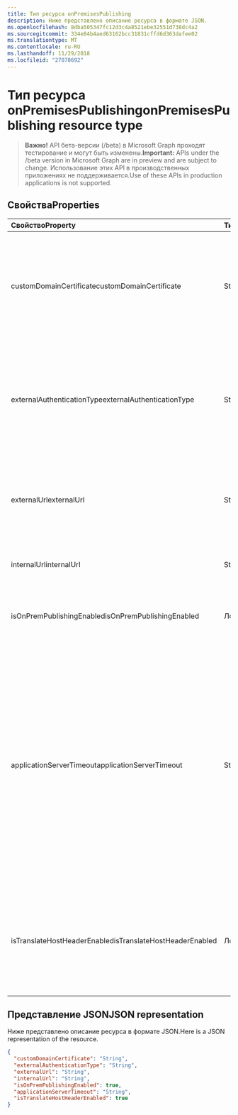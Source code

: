 ```yaml
---
title: Тип ресурса onPremisesPublishing
description: Ниже представлено описание ресурса в формате JSON.
ms.openlocfilehash: 8dba505347fc12d3c4a8521ebe32551d738dc4a2
ms.sourcegitcommit: 334e84b4aed63162bcc31831cffd6d363dafee02
ms.translationtype: MT
ms.contentlocale: ru-RU
ms.lasthandoff: 11/29/2018
ms.locfileid: "27078692"
---
```

# <a name="onpremisespublishing-resource-type"></a><span data-ttu-id="021bc-103">Тип ресурса onPremisesPublishing</span><span class="sxs-lookup"><span data-stu-id="021bc-103">onPremisesPublishing resource type</span></span>

> <span data-ttu-id="021bc-104">**Важно!** API бета-версии (/beta) в Microsoft Graph проходят тестирование и могут быть изменены.</span><span class="sxs-lookup"><span data-stu-id="021bc-104">**Important:** APIs under the /beta version in Microsoft Graph are in preview and are subject to change.</span></span> <span data-ttu-id="021bc-105">Использование этих API в производственных приложениях не поддерживается.</span><span class="sxs-lookup"><span data-stu-id="021bc-105">Use of these APIs in production applications is not supported.</span></span>

## <a name="properties"></a><span data-ttu-id="021bc-106">Свойства</span><span class="sxs-lookup"><span data-stu-id="021bc-106">Properties</span></span>
| <span data-ttu-id="021bc-107">Свойство</span><span class="sxs-lookup"><span data-stu-id="021bc-107">Property</span></span>     | <span data-ttu-id="021bc-108">Тип</span><span class="sxs-lookup"><span data-stu-id="021bc-108">Type</span></span>   |<span data-ttu-id="021bc-109">Description</span><span class="sxs-lookup"><span data-stu-id="021bc-109">Description</span></span>|
|:---------------|:--------|:----------|
|<span data-ttu-id="021bc-110">customDomainCertificate</span><span class="sxs-lookup"><span data-stu-id="021bc-110">customDomainCertificate</span></span>|<span data-ttu-id="021bc-111">String</span><span class="sxs-lookup"><span data-stu-id="021bc-111">String</span></span>|<span data-ttu-id="021bc-112">Сведения о сертификате, связанных с приложением, при использовании настраиваемого домена.</span><span class="sxs-lookup"><span data-stu-id="021bc-112">Details of the certificate associated with the applicaiton when a custom domain is in use.</span></span> <span data-ttu-id="021bc-113">Использование домена по умолчанию значение NULL.</span><span class="sxs-lookup"><span data-stu-id="021bc-113">Null when using the default domain.</span></span>|
|<span data-ttu-id="021bc-114">externalAuthenticationType</span><span class="sxs-lookup"><span data-stu-id="021bc-114">externalAuthenticationType</span></span>|<span data-ttu-id="021bc-115">String</span><span class="sxs-lookup"><span data-stu-id="021bc-115">String</span></span>|<span data-ttu-id="021bc-116">Дополнительные сведения об значение предварительной проверки подлинности для приложения возможными значениями являются: `passthru`, `aadPreAuthentication`.</span><span class="sxs-lookup"><span data-stu-id="021bc-116">Details the pre-authentication setting for the application Possible values are: `passthru`, `aadPreAuthentication`.</span></span>|
|<span data-ttu-id="021bc-117">externalUrl</span><span class="sxs-lookup"><span data-stu-id="021bc-117">externalUrl</span></span>|<span data-ttu-id="021bc-118">String</span><span class="sxs-lookup"><span data-stu-id="021bc-118">String</span></span>|<span data-ttu-id="021bc-119">Опубликованные внешний URL-адрес для приложения.</span><span class="sxs-lookup"><span data-stu-id="021bc-119">The published external url for the application.</span></span> <span data-ttu-id="021bc-120">Напримерhttps://intranet-contoso.msappproxy.net/</span><span class="sxs-lookup"><span data-stu-id="021bc-120">For example https://intranet-contoso.msappproxy.net/</span></span>  |
|<span data-ttu-id="021bc-121">internalUrl</span><span class="sxs-lookup"><span data-stu-id="021bc-121">internalUrl</span></span>|<span data-ttu-id="021bc-122">String</span><span class="sxs-lookup"><span data-stu-id="021bc-122">String</span></span>|<span data-ttu-id="021bc-123">Внутренний URL-адрес приложения.</span><span class="sxs-lookup"><span data-stu-id="021bc-123">The internal url of the application.</span></span> <span data-ttu-id="021bc-124">Напримерhttps://intranet/</span><span class="sxs-lookup"><span data-stu-id="021bc-124">For example https://intranet/</span></span> |
|<span data-ttu-id="021bc-125">isOnPremPublishingEnabled</span><span class="sxs-lookup"><span data-stu-id="021bc-125">isOnPremPublishingEnabled</span></span>|<span data-ttu-id="021bc-126">Логический</span><span class="sxs-lookup"><span data-stu-id="021bc-126">Boolean</span></span>|<span data-ttu-id="021bc-127">Указывает, если приложение публикуется в настоящее время или нет.</span><span class="sxs-lookup"><span data-stu-id="021bc-127">Indicates if the application is currently being published or not.</span></span>|
|<span data-ttu-id="021bc-128">applicationServerTimeout</span><span class="sxs-lookup"><span data-stu-id="021bc-128">applicationServerTimeout</span></span>|<span data-ttu-id="021bc-129">String</span><span class="sxs-lookup"><span data-stu-id="021bc-129">String</span></span>|<span data-ttu-id="021bc-130">Во время выполнения соединитель будет ожидать ответа из базы данных приложения до закрытия подключения.</span><span class="sxs-lookup"><span data-stu-id="021bc-130">The duration the connector will wait for a response from the backend application before closing the connection.</span></span> <span data-ttu-id="021bc-131">Возможные значения: `default`, `long`.</span><span class="sxs-lookup"><span data-stu-id="021bc-131">Possible values are `default`, `long`.</span></span> <span data-ttu-id="021bc-132">Использование `long` Если сервер принимает более 60 75 секунд отвечать на запросы.</span><span class="sxs-lookup"><span data-stu-id="021bc-132">Use `long` if your server takes more than 60-75 seconds to respond to requests.</span></span> <span data-ttu-id="021bc-133">Также попробуйте `long` Если вы не можете получить доступ к приложению и состояние ошибки «Время ожидания базы данных».</span><span class="sxs-lookup"><span data-stu-id="021bc-133">Also try `long` if you are unable to access the application and the error status is "Backend Timeout".</span></span>|
|<span data-ttu-id="021bc-134">isTranslateHostHeaderEnabled</span><span class="sxs-lookup"><span data-stu-id="021bc-134">isTranslateHostHeaderEnabled</span></span>|<span data-ttu-id="021bc-135">Логический</span><span class="sxs-lookup"><span data-stu-id="021bc-135">Boolean</span></span>|<span data-ttu-id="021bc-136">Указывает, если приложение следует перевести URL-адреса в заголовке ответа.</span><span class="sxs-lookup"><span data-stu-id="021bc-136">Indicates if the application should translate urls in the reponse headers.</span></span> <span data-ttu-id="021bc-137">Этот компонент включает Установка правильное веб-узла для файлов cookie.</span><span class="sxs-lookup"><span data-stu-id="021bc-137">This includes setting the correct site for cookies.</span></span>|

## <a name="json-representation"></a><span data-ttu-id="021bc-138">Представление JSON</span><span class="sxs-lookup"><span data-stu-id="021bc-138">JSON representation</span></span>

<span data-ttu-id="021bc-139">Ниже представлено описание ресурса в формате JSON.</span><span class="sxs-lookup"><span data-stu-id="021bc-139">Here is a JSON representation of the resource.</span></span>

<!-- {
  "blockType": "resource",
  "optionalProperties": [

  ],
  "@odata.type": "microsoft.graph.onPremisesPublishing"
}-->

```json
{
  "customDomainCertificate": "String",
  "externalAuthenticationType": "String",
  "externalUrl": "String",
  "internalUrl": "String",
  "isOnPremPublishingEnabled": true,
  "applicationServerTimeout": "String",
  "isTranslateHostHeaderEnabled": true
}

```

<!-- uuid: 8fcb5dbc-d5aa-4681-8e31-b001d5168d79
2015-10-25 14:57:30 UTC -->
<!-- {
  "type": "#page.annotation",
  "description": "onPremisesPublishing resource",
  "keywords": "",
  "section": "documentation",
  "tocPath": ""
}-->
